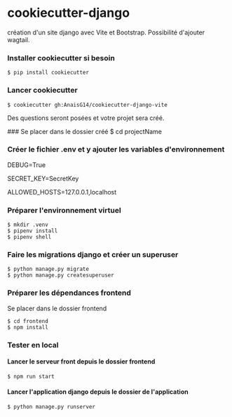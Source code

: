 # cookiecutter-django
création d'un site django avec Vite et Bootstrap. Possibilité d'ajouter wagtail.

### Installer cookiecutter si besoin
    $ pip install cookiecutter

### Lancer cookiecutter
    $ cookiecutter gh:AnaisG14/cookiecutter-django-vite
Des questions seront posées et votre projet sera créé.

### Se placer dans le dossier créé
    $ cd projectName

### Créer le fichier .env et y ajouter les variables d'environnement
DEBUG=True

SECRET_KEY=SecretKey

ALLOWED_HOSTS=127.0.0.1,localhost

### Préparer l'environnement virtuel

    $ mkdir .venv
    $ pipenv install
    $ pipenv shell

### Faire les migrations django et créer un superuser
    $ python manage.py migrate
    $ python manage.py createsuperuser

### Préparer les dépendances frontend
Se placer dans le dossier frontend

    $ cd frontend
    $ npm install

### Tester en local
#### Lancer le serveur front depuis le dossier frontend
    $ npm run start
#### Lancer l'application django depuis le dossier de l'application
    $ python manage.py runserver

